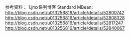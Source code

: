 






参考资料：
1.jmx系列博客
Standard MBean: http://blog.csdn.net/u013256816/article/details/52800742
http://blog.csdn.net/u013256816/article/details/52808328
http://blog.csdn.net/u013256816/article/details/52817247
http://blog.csdn.net/u013256816/article/details/52840067
